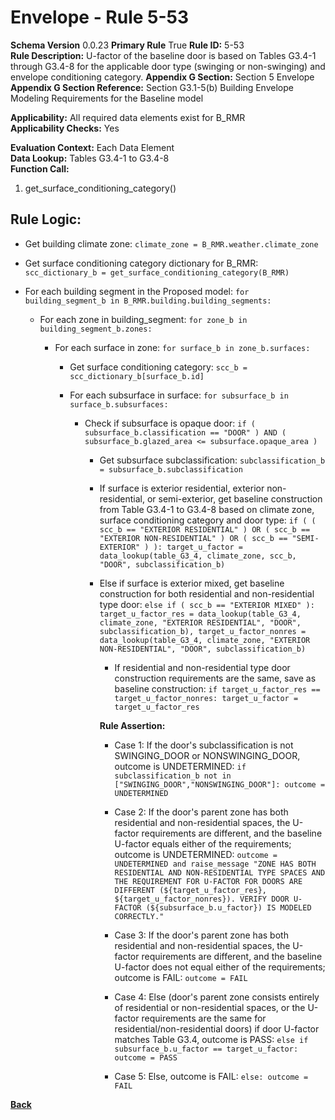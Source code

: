 # Envelope - Rule 5-53  
**Schema Version** 0.0.23
**Primary Rule** True
**Rule ID:** 5-53  
**Rule Description:** U-factor of the baseline door is based on Tables G3.4-1 through G3.4-8 for the applicable door type (swinging or non-swinging) and envelope conditioning category.
**Appendix G Section:** Section 5 Envelope  
**Appendix G Section Reference:** Section G3.1-5(b) Building Envelope Modeling Requirements for the Baseline model  

**Applicability:** All required data elements exist for B_RMR  
**Applicability Checks:** Yes

**Evaluation Context:** Each Data Element  
**Data Lookup:** Tables G3.4-1 to G3.4-8  
**Function Call:**  

  1. get_surface_conditioning_category()

## Rule Logic:  

- Get building climate zone: ```climate_zone = B_RMR.weather.climate_zone```

- Get surface conditioning category dictionary for B_RMR: ```scc_dictionary_b = get_surface_conditioning_category(B_RMR)```

- For each building segment in the Proposed model: ```for building_segment_b in B_RMR.building.building_segments:```

  - For each zone in building_segment: ```for zone_b in building_segment_b.zones:```

    - For each surface in zone: ```for surface_b in zone_b.surfaces:```

      - Get surface conditioning category: ```scc_b = scc_dictionary_b[surface_b.id]```

      - For each subsurface in surface: ```for subsurface_b in surface_b.subsurfaces:```

        - Check if subsurface is opaque door: ```if ( subsurface_b.classification == "DOOR" ) AND ( subsurface_b.glazed_area <= subsurface.opaque_area )```

          - Get subsurface subclassification: ```subclassification_b = subsurface_b.subclassification```

          - If surface is exterior residential, exterior non-residential, or semi-exterior, get baseline construction from Table G3.4-1 to G3.4-8 based on climate zone, surface conditioning category and door type: `if ( ( scc_b == "EXTERIOR RESIDENTIAL" ) OR ( scc_b == "EXTERIOR NON-RESIDENTIAL" ) OR ( scc_b == "SEMI-EXTERIOR" ) ): target_u_factor = data_lookup(table_G3_4, climate_zone, scc_b, "DOOR", subclassification_b)`

          - Else if surface is exterior mixed, get baseline construction for both residential and non-residential type door: ```else if ( scc_b == "EXTERIOR MIXED" ): target_u_factor_res = data_lookup(table_G3_4, climate_zone, "EXTERIOR RESIDENTIAL", "DOOR", subclassification_b), target_u_factor_nonres = data_lookup(table_G3_4, climate_zone, "EXTERIOR NON-RESIDENTIAL", "DOOR", subclassification_b)```

            - If residential and non-residential type door construction requirements are the same, save as baseline construction: ```if target_u_factor_res == target_u_factor_nonres: target_u_factor = target_u_factor_res```

            **Rule Assertion:**  
            - Case 1: If the door's subclassification is not SWINGING_DOOR or NONSWINGING_DOOR, outcome is UNDETERMINED: ```if subclassification_b not in ["SWINGING_DOOR","NONSWINGING_DOOR"]: outcome = UNDETERMINED```
            
            - Case 2: If the door's parent zone has both residential and non-residential spaces, the U-factor requirements are different, and the baseline U-factor equals either of the requirements; outcome is UNDETERMINED: ```outcome = UNDETERMINED and raise_message "ZONE HAS BOTH RESIDENTIAL AND NON-RESIDENTIAL TYPE SPACES AND THE REQUIREMENT FOR U-FACTOR FOR DOORS ARE DIFFERENT (${target_u_factor_res}, ${target_u_factor_nonres}). VERIFY DOOR U-FACTOR (${subsurface_b.u_factor}) IS MODELED CORRECTLY."```
          
            - Case 3: If the door's parent zone has both residential and non-residential spaces, the U-factor requirements are different, and the baseline U-factor does not equal either of the requirements; outcome is FAIL: ```outcome = FAIL```

            - Case 4: Else (door's parent zone consists entirely of residential or non-residential spaces, or the U-factor requirements are the same for residential/non-residential doors) if door U-factor matches Table G3.4, outcome is PASS: ```else if subsurface_b.u_factor == target_u_factor: outcome = PASS```

            - Case 5: Else, outcome is FAIL: ```else: outcome = FAIL```


**[Back](../_toc.md)**
